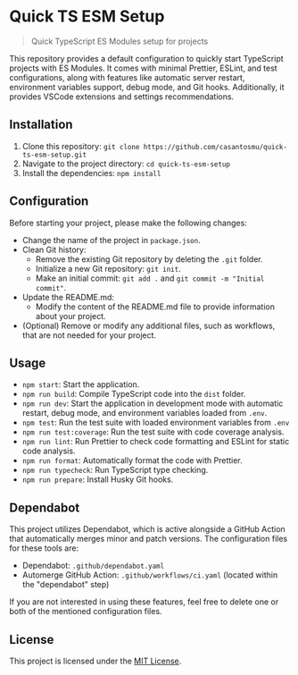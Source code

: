 # Quick TS ESM Setup

> Quick TypeScript ES Modules setup for projects

This repository provides a default configuration to quickly start TypeScript projects with ES Modules. It comes with minimal Prettier, ESLint, and test configurations, along with features like automatic server restart, environment variables support, debug mode, and Git hooks. Additionally, it provides VSCode extensions and settings recommendations.

## Installation

1. Clone this repository: `git clone https://github.com/casantosmu/quick-ts-esm-setup.git`
2. Navigate to the project directory: `cd quick-ts-esm-setup`
3. Install the dependencies: `npm install`

## Configuration

Before starting your project, please make the following changes:

- Change the name of the project in `package.json`.
- Clean Git history:
  - Remove the existing Git repository by deleting the `.git` folder.
  - Initialize a new Git repository: `git init`.
  - Make an initial commit: `git add .` and `git commit -m "Initial commit"`.
- Update the README.md:
  - Modify the content of the README.md file to provide information about your project.
- (Optional) Remove or modify any additional files, such as workflows, that are not needed for your project.

## Usage

- `npm start`: Start the application.
- `npm run build`: Compile TypeScript code into the `dist` folder.
- `npm run dev`: Start the application in development mode with automatic restart, debug mode, and environment variables loaded from `.env`.
- `npm test`: Run the test suite with loaded environment variables from `.env`
- `npm run test:coverage`: Run the test suite with code coverage analysis.
- `npm run lint`: Run Prettier to check code formatting and ESLint for static code analysis.
- `npm run format`: Automatically format the code with Prettier.
- `npm run typecheck`: Run TypeScript type checking.
- `npm run prepare`: Install Husky Git hooks.

## Dependabot

This project utilizes Dependabot, which is active alongside a GitHub Action that automatically merges minor and patch versions. The configuration files for these tools are:

- Dependabot: `.github/dependabot.yaml`
- Automerge GitHub Action: `.github/workflows/ci.yaml` (located within the "dependabot" step)

If you are not interested in using these features, feel free to delete one or both of the mentioned configuration files.

## License

This project is licensed under the [MIT License](LICENSE).
